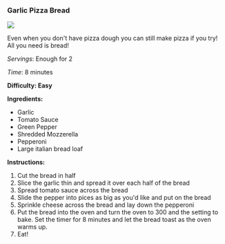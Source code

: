### Garlic Pizza Bread

<img src="/images/cooking/pizza-bread.jpg"/>

Even when you don't have pizza dough you can still make pizza if you
try! All you need is bread! 

_Servings_: Enough for 2

_Time_: 8 minutes 

**Difficulty: Easy**

**Ingredients:**

- Garlic
- Tomato Sauce
- Green Pepper
- Shredded Mozzerella
- Pepperoni
- Large italian bread loaf

**Instructions:**

1. Cut the bread in half
2. Slice the garlic thin and spread it over each half of the bread
3. Spread tomato sauce across the bread
4. Slide the pepper into pices as big as you'd like and put on the bread
5. Sprinkle cheese across the bread and lay down the pepperoni
6. Put the bread into the oven and turn the oven to 300 and the setting
to bake. Set the timer for 8 minutes and let the bread toast as the oven
warms up. 
7. Eat! 
